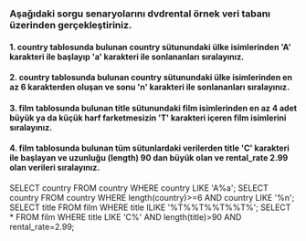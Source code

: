 ### Aşağıdaki sorgu senaryolarını dvdrental örnek veri tabanı üzerinden gerçekleştiriniz.

#### 1. country tablosunda bulunan country sütunundaki ülke isimlerinden 'A' karakteri ile başlayıp 'a' karakteri ile sonlananları sıralayınız.
#### 2. country tablosunda bulunan country sütunundaki ülke isimlerinden en az 6 karakterden oluşan ve sonu 'n' karakteri ile sonlananları sıralayınız.
#### 3. film tablosunda bulunan title sütunundaki film isimlerinden en az 4 adet büyük ya da küçük harf farketmesizin 'T' karakteri içeren film isimlerini sıralayınız.
#### 4. film tablosunda bulunan tüm sütunlardaki verilerden title 'C' karakteri ile başlayan ve uzunluğu (length) 90 dan büyük olan ve rental_rate 2.99 olan verileri sıralayınız.

SELECT country FROM country WHERE country LIKE 'A%a';
SELECT country FROM country WHERE length(country)>=6 AND country LIKE '%n';
SELECT title FROM film WHERE title ILIKE '%T%%T%%T%%T%';
SELECT * FROM film WHERE title LIKE 'C%' AND length(title)>90 AND rental_rate=2.99;